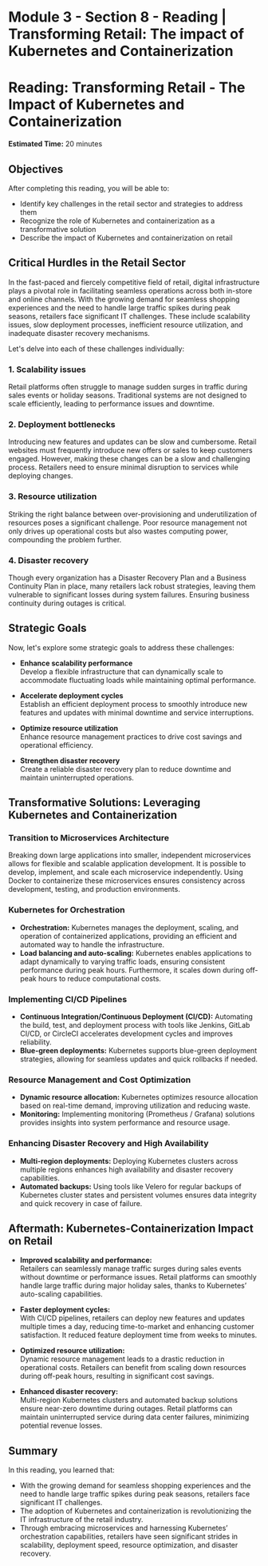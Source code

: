 # Module 3 - Section 8 - Reading | Transforming Retail: The impact of Kubernetes and Containerization

# Reading: Transforming Retail - The Impact of Kubernetes and Containerization
**Estimated Time:** 20 minutes

## Objectives
After completing this reading, you will be able to:
- Identify key challenges in the retail sector and strategies to address them
- Recognize the role of Kubernetes and containerization as a transformative solution
- Describe the impact of Kubernetes and containerization on retail

## Critical Hurdles in the Retail Sector
In the fast-paced and fiercely competitive field of retail, digital infrastructure plays a pivotal role in facilitating seamless operations across both in-store and online channels. With the growing demand for seamless shopping experiences and the need to handle large traffic spikes during peak seasons, retailers face significant IT challenges. These include scalability issues, slow deployment processes, inefficient resource utilization, and inadequate disaster recovery mechanisms.

Let's delve into each of these challenges individually:

### 1. Scalability issues
Retail platforms often struggle to manage sudden surges in traffic during sales events or holiday seasons. Traditional systems are not designed to scale efficiently, leading to performance issues and downtime.

### 2. Deployment bottlenecks
Introducing new features and updates can be slow and cumbersome. Retail websites must frequently introduce new offers or sales to keep customers engaged. However, making these changes can be a slow and challenging process. Retailers need to ensure minimal disruption to services while deploying changes.

### 3. Resource utilization
Striking the right balance between over-provisioning and underutilization of resources poses a significant challenge. Poor resource management not only drives up operational costs but also wastes computing power, compounding the problem further.

### 4. Disaster recovery
Though every organization has a Disaster Recovery Plan and a Business Continuity Plan in place, many retailers lack robust strategies, leaving them vulnerable to significant losses during system failures. Ensuring business continuity during outages is critical.

## Strategic Goals
Now, let's explore some strategic goals to address these challenges:

- **Enhance scalability performance**  
  Develop a flexible infrastructure that can dynamically scale to accommodate fluctuating loads while maintaining optimal performance.

- **Accelerate deployment cycles**  
  Establish an efficient deployment process to smoothly introduce new features and updates with minimal downtime and service interruptions.

- **Optimize resource utilization**  
  Enhance resource management practices to drive cost savings and operational efficiency.

- **Strengthen disaster recovery**  
  Create a reliable disaster recovery plan to reduce downtime and maintain uninterrupted operations.

## Transformative Solutions: Leveraging Kubernetes and Containerization
### Transition to Microservices Architecture
Breaking down large applications into smaller, independent microservices allows for flexible and scalable application development. It is possible to develop, implement, and scale each microservice independently. Using Docker to containerize these microservices ensures consistency across development, testing, and production environments.

### Kubernetes for Orchestration
- **Orchestration:** Kubernetes manages the deployment, scaling, and operation of containerized applications, providing an efficient and automated way to handle the infrastructure.
- **Load balancing and auto-scaling:** Kubernetes enables applications to adapt dynamically to varying traffic loads, ensuring consistent performance during peak hours. Furthermore, it scales down during off-peak hours to reduce computational costs.

### Implementing CI/CD Pipelines
- **Continuous Integration/Continuous Deployment (CI/CD):** Automating the build, test, and deployment process with tools like Jenkins, GitLab CI/CD, or CircleCI accelerates development cycles and improves reliability.
- **Blue-green deployments:** Kubernetes supports blue-green deployment strategies, allowing for seamless updates and quick rollbacks if needed.

### Resource Management and Cost Optimization
- **Dynamic resource allocation:** Kubernetes optimizes resource allocation based on real-time demand, improving utilization and reducing waste.
- **Monitoring:** Implementing monitoring (Prometheus / Grafana) solutions provides insights into system performance and resource usage.

### Enhancing Disaster Recovery and High Availability
- **Multi-region deployments:** Deploying Kubernetes clusters across multiple regions enhances high availability and disaster recovery capabilities.
- **Automated backups:** Using tools like Velero for regular backups of Kubernetes cluster states and persistent volumes ensures data integrity and quick recovery in case of failure.

## Aftermath: Kubernetes-Containerization Impact on Retail
- **Improved scalability and performance:**  
  Retailers can seamlessly manage traffic surges during sales events without downtime or performance issues. Retail platforms can smoothly handle large traffic during major holiday sales, thanks to Kubernetes’ auto-scaling capabilities.

- **Faster deployment cycles:**  
  With CI/CD pipelines, retailers can deploy new features and updates multiple times a day, reducing time-to-market and enhancing customer satisfaction. It reduced feature deployment time from weeks to minutes.

- **Optimized resource utilization:**  
  Dynamic resource management leads to a drastic reduction in operational costs. Retailers can benefit from scaling down resources during off-peak hours, resulting in significant cost savings.

- **Enhanced disaster recovery:**  
  Multi-region Kubernetes clusters and automated backup solutions ensure near-zero downtime during outages. Retail platforms can maintain uninterrupted service during data center failures, minimizing potential revenue losses.

## Summary
In this reading, you learned that:
- With the growing demand for seamless shopping experiences and the need to handle large traffic spikes during peak seasons, retailers face significant IT challenges.
- The adoption of Kubernetes and containerization is revolutionizing the IT infrastructure of the retail industry.
- Through embracing microservices and harnessing Kubernetes’ orchestration capabilities, retailers have seen significant strides in scalability, deployment speed, resource optimization, and disaster recovery.
